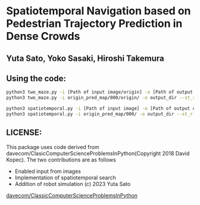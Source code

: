 # Spatiotemporal Navigation based on Pedestrian Trajectory Prediction in Dense Crowds

## Yuta Sato, Yoko Sasaki, Hiroshi Takemura


## **Using the code:**

```bash
python3 two_maze.py -i [Path of input image/origin] -o [Path of output directory for simulation images] --st_r [y of a start] --st_c [x of a start] --go_r [y of a goal] --go_c [x of a goal]
python3 two_maze.py -i origin_pred_map/000/origin/ -o output_dir --st_r 270 --st_c 160 --go_r 130 --go_c 240
```

```bash
python3 spatiotemporal.py -i [Path of input image] -o [Path of output directory for simulation images] --st_r [y of a start] --st_c [x of a start] --go_r [y of a goal] --go_c [x of a goal]
python3 spatiotemporal.py -i origin_pred_map/000/ -o output_dir --st_r 270 --st_c 160 --go_r 130 --go_c 240
```

## **LICENSE:**
This package uses code derived from davecom/ClasicComputerScienceProblemsInPython(Copyright 2018 David Kopec).
The two contributions are as follows
- Enabled input from images
- Implementation of spatiotemporal search
- Addition of robot simulation
(c) 2023 Yuta Sato


[davecom/ClassicComputerScienceProblemsInPython](https://github.com/davecom/ClassicComputerScienceProblemsInPython)

